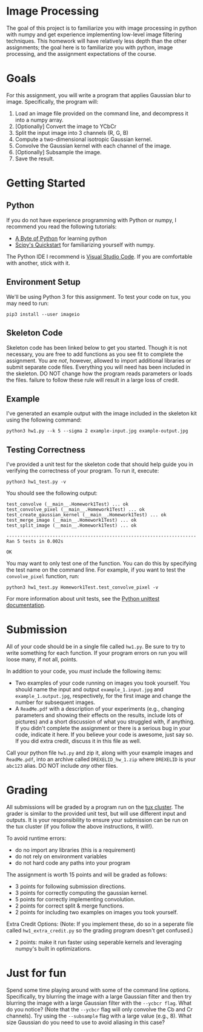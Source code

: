 # Image Processing
The goal of this project is to familiarize you with image processing in python with numpy and get experience implementing low-level image filtering techniques. This homework will have relatively less depth than the other assignments; the goal here is to familiarize you with python, image processing, and the assignment expectations of the course.

# Goals

For this assignment, you will write a program that applies Gaussian blur to image. Specifically, the program will:

1. Load an image file provided on the command line, and decompress it into a numpy array.
2. \[Optionally\] Convert the image to YCbCr
3. Split the input image into 3 channels (R, G, B)
4. Compute a two-dimensional isotropic Gaussian kernel.
5. Convolve the Gaussian kernel with each channel of the image.
6. \[Optionally\] Subsample the image.
7. Save the result.

# Getting Started

## Python
If you do not have experience programming with Python or numpy, I recommend you read the following tutorials:

* [A Byte of Python](https://python.swaroopch.com/) for learning python
* [Scipy's Quickstart](https://docs.scipy.org/doc/numpy/user/quickstart.html) for familiarizing yourself with numpy.

The Python IDE I recommend is [Visual Studio Code](https://code.visualstudio.com/). If you are comfortable with another, stick with it.

## Environment Setup

We'll be using Python 3 for this assignment. To test your code on tux, you may need to run:

```
pip3 install --user imageio
```

## Skeleton Code

Skeleton code has been linked below to get you started. Though it is not necessary, you are free to add functions as you see fit to complete the assignment. You are _not_, however, allowed to import additional libraries or submit separate code files. Everything you will need has been included in the skeleton. DO NOT change how the program reads parameters or loads the files. failure to follow these rule will result in a large loss of credit.

## Example

I've generated an example output with the image included in the skeleton kit using the following command:

```
python3 hw1.py --k 5 --sigma 2 example-input.jpg example-output.jpg 
```

## Testing Correctness

I've provided a unit test for the skeleton code that should help guide you in verifying the correctness of your program. To run it, execute:

```
python3 hw1_test.py -v
```

You should see the following output:
```
test_convolve (__main__.Homework1Test) ... ok
test_convolve_pixel (__main__.Homework1Test) ... ok
test_create_gaussian_kernel (__main__.Homework1Test) ... ok
test_merge_image (__main__.Homework1Test) ... ok
test_split_image (__main__.Homework1Test) ... ok

----------------------------------------------------------------------
Ran 5 tests in 0.002s

OK
```

You may want to only test one of the function. You can do this by specifying the test name on the command line. For example, if you want to test the `convolve_pixel` function, run:

```
python3 hw1_test.py Homework1Test.test_convolve_pixel -v
```

For more information about unit tests, see the [Python unittest documentation](https://docs.python.org/3/library/unittest.html).


# Submission

All of your code should be in a single file called `hw1.py`. Be sure to try to write something for each function. If your program errors on run you will loose many, if not all, points.

In addition to your code, you _must_ include the following items:

* Two examples of your code running on images you took yourself. You should name the input and output `example_1.input.jpg` and  `example_1.output.jpg`, respectively, for the first image and change the number for subsequent images. 
* A  `ReadMe.pdf` with a description of your experiments (e.g., changing parameters and showing their effects on the results, include lots of pictures) and a short discussion of what you struggled with, if anything. If you didn't complete the assignment or there is a serious bug in your code, indicate it here. If you believe your code is awesome, just say so. If you did extra credit, discuss it in this file as well.

Call your python file `hw1.py` and zip it, along with your example images and `ReadMe.pdf`, into an archive called `DREXELID_hw_1.zip` where `DREXELID` is your `abc123` alias. DO NOT include _any_ other files.

# Grading
All submissions will be graded by a program run on the [tux cluster](https://www.cs.drexel.edu/Account/Account.html). The grader is similar to the provided unit test, but will use different input and outputs. It is your responsibility to ensure your submission can be run on the tux cluster (if you follow the above instructions, it will!).

To avoid runtime errors:
* do no import any libraries (this is a requirement)
* do not rely on environment variables
* do not hard code any paths into your program

The assignment is worth 15 points and will be graded as follows:
* 3 points for following submission directions.
* 3 points for correctly computing the gaussian kernel.
* 5 points for correctly implementing convolution.
* 2 points for correct split & merge functions.
* 2 points for including two examples on images you took yourself.

Extra Credit Options:
(Note: If you implement these, do so in a seperate file called `hw1_extra_credit.py` so the grading program doesn't get confused.)
* 2 points: make it run faster using seperable kernels and leveraging numpy's built in optimizations.

# Just for fun
Spend some time playing around with some of the command line options. Specifically, try blurring the image with a large Gaussian filter and then try blurring the image with a large Gaussian filter with the `--ycbcr flag`. What do you notice? (Note that the `--ycbcr` flag will only convolve the Cb and Cr channels). Try using the `--subsample` flag with a large value (e.g., 8). What size Gaussian do you need to use to avoid aliasing in this case?
